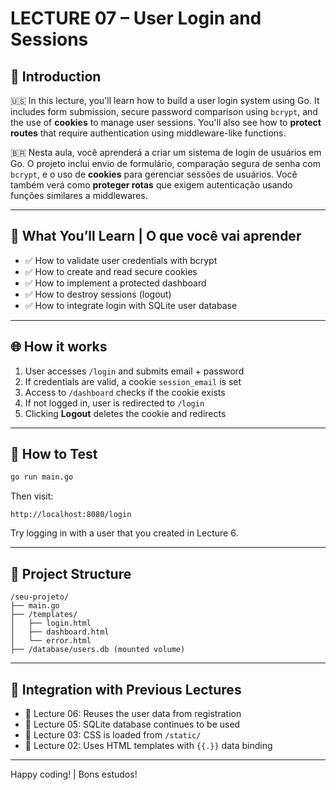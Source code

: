 # LECTURE 07 – User Login and Sessions

## 🧭 Introduction

🇺🇸 In this lecture, you'll learn how to build a user login system using Go. It includes form submission, secure password comparison using `bcrypt`, and the use of **cookies** to manage user sessions. You'll also see how to **protect routes** that require authentication using middleware-like functions.

🇧🇷 Nesta aula, você aprenderá a criar um sistema de login de usuários em Go. O projeto inclui envio de formulário, comparação segura de senha com `bcrypt`, e o uso de **cookies** para gerenciar sessões de usuários. Você também verá como **proteger rotas** que exigem autenticação usando funções similares a middlewares.

---

## 🔐 What You’ll Learn | O que você vai aprender

- ✅ How to validate user credentials with bcrypt  
- ✅ How to create and read secure cookies  
- ✅ How to implement a protected dashboard  
- ✅ How to destroy sessions (logout)  
- ✅ How to integrate login with SQLite user database

---

## 🌐 How it works

1. User accesses `/login` and submits email + password
2. If credentials are valid, a cookie `session_email` is set
3. Access to `/dashboard` checks if the cookie exists
4. If not logged in, user is redirected to `/login`
5. Clicking **Logout** deletes the cookie and redirects

---

## 🧪 How to Test

```bash
go run main.go
```

Then visit:

```
http://localhost:8080/login
```

Try logging in with a user that you created in Lecture 6.

---

## 📁 Project Structure

```
/seu-projeto/
├── main.go
├── /templates/
│   ├── login.html
│   ├── dashboard.html
│   └── error.html
├── /database/users.db (mounted volume)
```

---

## 🔁 Integration with Previous Lectures

- 🧠 Lecture 06: Reuses the user data from registration
- 📄 Lecture 05: SQLite database continues to be used
- 🎨 Lecture 03: CSS is loaded from `/static/`
- 🧱 Lecture 02: Uses HTML templates with `{{.}}` data binding

---

Happy coding! | Bons estudos!

